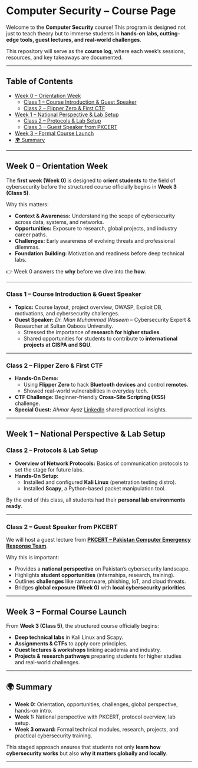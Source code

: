 # Computer Security – Course Page  

Welcome to the **Computer Security** course! This program is designed not just to teach theory but to immerse students in **hands-on labs, cutting-edge tools, guest lectures, and real-world challenges**.  

This repository will serve as the **course log**, where each week’s sessions, resources, and key takeaways are documented.  

---

## Table of Contents  

- [Week 0 – Orientation Week](#week-0--orientation-week)  
  - [Class 1 – Course Introduction & Guest Speaker](#class-1--course-introduction--guest-speaker)  
  - [Class 2 – Flipper Zero & First CTF](#class-2--flipper-zero--first-ctf)  
- [Week 1 – National Perspective & Lab Setup](#week-1--national-perspective--lab-setup)  
  - [Class 2 – Protocols & Lab Setup](#class-3--protocols--lab-setup)  
  - [Class 3 – Guest Speaker from PKCERT](#class-2--guest-speaker-from-pkcert)  
- [Week 3 – Formal Course Launch](#week-3--formal-course-launch)  
- [🌍 Summary](#-summary)  

---

## Week 0 – Orientation Week  

The **first week (Week 0)** is designed to **orient students** to the field of cybersecurity before the structured course officially begins in **Week 3 (Class 5)**.  

Why this matters:  
- **Context & Awareness:** Understanding the scope of cybersecurity across data, systems, and networks.  
- **Opportunities:** Exposure to research, global projects, and industry career paths.  
- **Challenges:** Early awareness of evolving threats and professional dilemmas.  
- **Foundation Building:** Motivation and readiness before deep technical labs.  

👉 Week 0 answers the **why** before we dive into the **how**.  

---

### Class 1 – Course Introduction & Guest Speaker  

- **Topics:** Course layout, project overview, OWASP, Exploit DB, motivations, and cybersecurity challenges.  
- **Guest Speaker:** *Dr. Mian Muhammad Waseem* – Cybersecurity Expert & Researcher at Sultan Qaboos University.  
  - Stressed the importance of **research for higher studies**.  
  - Shared opportunities for students to contribute to **international projects at CISPA and SQU**.  

---

### Class 2 – Flipper Zero & First CTF  

- **Hands-On Demo:**  
  - Using **Flipper Zero** to hack **Bluetooth devices** and control **remotes**.  
  - Showed real-world vulnerabilities in everyday tech.  
- **CTF Challenge:** Beginner-friendly **Cross-Site Scripting (XSS)** challenge.  
- **Special Guest:** *Ahmar Ayaz* [LinkedIn](https://www.linkedin.com/in/ahmar-ayaz-63b5aa1a3/) shared practical insights.  

---

## Week 1 – National Perspective & Lab Setup  

### Class 2 – Protocols & Lab Setup  

- **Overview of Network Protocols:** Basics of communication protocols to set the stage for future labs.  
- **Hands-On Setup:**  
  - Installed and configured **Kali Linux** (penetration testing distro).  
  - Installed **Scapy**, a Python-based packet manipulation tool.  

By the end of this class, all students had their **personal lab environments ready**.  

---
### Class 2 – Guest Speaker from PKCERT  

We will host a guest lecture from **[PKCERT – Pakistan Computer Emergency Response Team](https://pkcert.gov.pk/)**.  

Why this is important:  
- Provides a **national perspective** on Pakistan’s cybersecurity landscape.  
- Highlights **student opportunities** (internships, research, training).  
- Outlines **challenges** like ransomware, phishing, IoT, and cloud threats.  
- Bridges **global exposure (Week 0)** with **local cybersecurity priorities**.  

---

## Week 3 – Formal Course Launch  

From **Week 3 (Class 5)**, the structured course officially begins:  

- **Deep technical labs** in Kali Linux and Scapy.  
- **Assignments & CTFs** to apply core principles.  
- **Guest lectures & workshops** linking academia and industry.  
- **Projects & research pathways** preparing students for higher studies and real-world challenges.  

---

## 🌍 Summary  

- **Week 0:** Orientation, opportunities, challenges, global perspective, hands-on intro.  
- **Week 1:** National perspective with PKCERT, protocol overview, lab setup.  
- **Week 3 onward:** Formal technical modules, research, projects, and practical cybersecurity training.  

This staged approach ensures that students not only **learn how cybersecurity works** but also **why it matters globally and locally**.  

---
